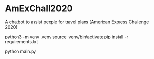 # AmExChall2020
A chatbot to assist people for travel plans (American Express Challenge 2020)

python3 -m venv .venv
source .venv/bin/activate
pip install -r requirements.txt

python main.py